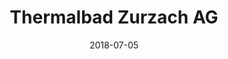 ﻿---
title:          "Thermalbad Zurzach AG"
date:           "2018-07-05"
draft:          false
robotsExclude:  true
---
